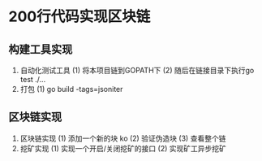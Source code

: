 # 200行代码实现区块链
## 构建工具实现
1. 自动化测试工具
(1) 将本项目链到GOPATH下
(2) 随后在链接目录下执行go test ./...
2. 打包
(1) go build -tags=jsoniter

## 区块链实现
1. 区块链实现
(1) 添加一个新的块 ko
(2) 验证伪造块
(3) 查看整个链
2. 挖矿实现
(1) 实现一个开启/关闭挖矿的接口
(2) 实现矿工异步挖矿


